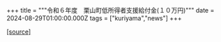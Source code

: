 +++
title = """令和６年度　栗山町低所得者支援給付金(１０万円)"""
date = 2024-08-29T01:00:00.000Z
tags = ["kuriyama","news"]
+++


[[source]](https://www.town.kuriyama.hokkaido.jp/soshiki/39/28251.html)
